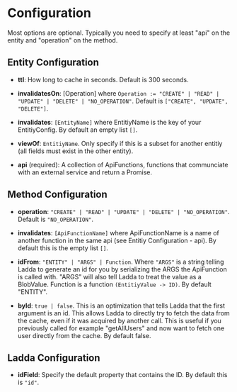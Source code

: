 # Configuration
Most options are optional. Typically you need to specify at least "api" on the entity and "operation" on the method. 

## Entity Configuration
* **ttl**: How long to cache in seconds. Default is 300 seconds.

* **invalidatesOn**: [Operation] where `Operation := "CREATE" | "READ" | "UPDATE" | "DELETE" | "NO_OPERATION"`. Default is `["CREATE", "UPDATE", "DELETE"]`.

* **invalidates**: `[EntityName]` where EntitiyName is the key of your EntitiyConfig. By default an empty list `[]`.

* **viewOf**: `EntitiyName`. Only specify if this is a subset for another entitiy (all fields must exist in the other entity).

* **api** (required): A collection of ApiFunctions, functions that communciate with an external service and return a Promise.

## Method Configuration
* **operation**: `"CREATE" | "READ" | "UPDATE" | "DELETE" | "NO_OPERATION"`. Default is `"NO_OPERATION"`.

* **invalidates**: `[ApiFunctionName]` where ApiFunctionName is a name of another function in the same api (see Entitiy Configuration - api). By default this is the empty list `[]`.

* **idFrom**: `"ENTITY" | "ARGS" | Function`. Where `"ARGS"` is a string telling Ladda to generate an id for you by serializing the ARGS the ApiFunction is called with. "ARGS" will also tell Ladda to treat the value as a BlobValue. Function is a function `(EntitiyValue -> ID)`. By default "ENTITY".

* **byId**: `true | false`. This is an optimization that tells Ladda that the first argument is an id. This allows Ladda to directly try to fetch the data from the cache, even if it was acquired by another call. This is useful if you previously called for example "getAllUsers" and now want to fetch one user directly from the cache. By default false.


## Ladda Configuration
* **idField**: Specify the default property that contains the ID. By default this is `"id"`.
